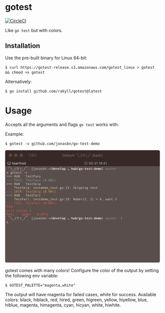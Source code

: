 # gotest

[![CircleCI](https://circleci.com/gh/rakyll/gotest.svg?style=svg)](https://circleci.com/gh/rakyll/gotest)

Like `go test` but with colors.

## Installation

Use the pre-built binary for Linux 64-bit:

```
$ curl https://gotest-release.s3.amazonaws.com/gotest_linux > gotest && chmod +x gotest
```

Alternatively:

```
$ go install github.com/rakyll/gotest@latest
```

# Usage

Accepts all the arguments and flags `go test` works with.

Example:

```
$ gotest -v github.com/jonasbn/go-test-demo
```
![gotest output example screenshot](https://raw.githubusercontent.com/jonasbn/go-test-demo/1.0.0/gotest-go-test-demo.png)

gotest comes with many colors! Configure the color of the output by setting the following env variable:

```
$ GOTEST_PALETTE="magenta,white"
```

The output will have magenta for failed cases, white for success.
Available colors: black, hiblack, red, hired, green, higreen, yellow, hiyellow, blue, hiblue, magenta, himagenta, cyan, hicyan, white, hiwhite.
